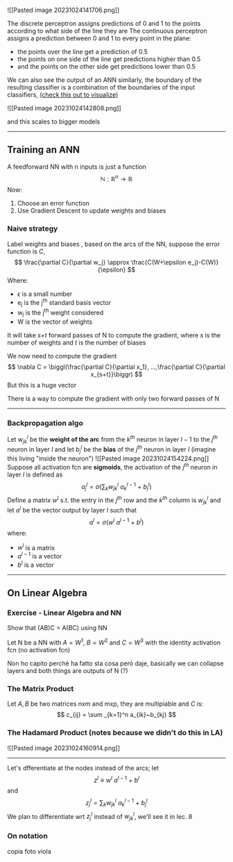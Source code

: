![[Pasted image 20231024141706.png]]

The discrete perceptron assigns predictions of 0 and 1 to the points according to what side of the line they are
The continuous perceptron assigns a prediction between 0 and 1 to every point in the plane:
* the points over the line get a prediction of 0.5
* the points on one side of the line get predictions higher than 0.5
* and the points on the other side get predictions lower than 0.5

We can also see the output of an ANN similarly, the boundary of the resulting classifier is a combination of the boundaries of the input classifiers, [(check this out to visualize)](http://playground.tensorflow.org/)

![[Pasted image 20231024142808.png]]

and this scales to bigger models

----------
## Training an ANN

A feedforward NN with n inputs is just a function $$\mathbb{N}: \mathbb{R}^n \rightarrow \mathbb{R}$$ Now:
1. Choose an error function
2. Use Gradient Descent to update weights and biases
### Naive strategy

Label weights and biases , based on the arcs of the NN, suppose the error function is *C*,
$$
\frac{\partial C}{\partial w_j} \approx \frac{C(W+\epsilon e_j)-C(W)}{\epsilon} 
$$
Where:
* $\epsilon$ is a small number
* e<sub>j</sub> is the j<sup>th</sup> standard basis vector
* w<sub>j</sub> is the j<sup>th</sup> weight considered
* W is the vector of weights

It will take *s+t* forward passes of N to compute the gradient, where *s* is the number of weights and *t* is the number of biases

We now need to compute the gradient 
$$
\nabla C = \biggl(\frac{\partial C}{\partial x_1}, ...,\frac{\partial C}{\partial x_{s+t}}\biggr)
$$
But this is a huge vector

There is a way to compute the gradient with only two forward passes of N

----------
### Backpropagation algo

Let $w^l_{jk}$ be the **weight of the arc** from the $k^{th}$ neuron in layer $l-1$ to the $j^{th}$ neuron in layer $l$ and let $b^l_j$ be the **bias** of the $j^{th}$ neuron in layer $l$ (imagine this living "inside the neuron") 
![[Pasted image 20231024154224.png]]
Suppose all activation fcn are **sigmoids**, the activation of the $j^{th}$ neuron in layer $l$ is defined as 
$$
a^l_j = \sigma \biggl(\sum_k w^l_{jk}~a^{l-1}_k~+~b^l_j\biggr)
$$Define a matrix $w^l$ s.t. the entry in the $j^{th}$ row and the $k^{th}$ column is $w^l_{jk}$ and let $a^l$ be the vector output by layer $l$ such that
$$
a^l=\sigma(w^l~a^{l-1}~+~b^l)
$$where:
* $w^l$ is a matrix
* $a^{l-1}$ is a vector
* $b^l$ is a vector

-------------
## On Linear Algebra
### Exercise - Linear Algebra and NN

Show that (AB)C  = A(BC) using NN

Let N be a NN with $A = W^1$, $B= W^2$ and $C=W^3$ with the identity activation fcn (no activation fcn)

Non ho capito perchè ha fatto sta cosa però daje, basically we can collapse layers and both things are outputs of N (?)
### The Matrix Product

Let $A, B$ be two matrices nxm and mxp, they are multipiable and $C$ is:
$$
c_{ij} = \sum _{k=1}^n a_{ik}~b_{kj}
$$
### The Hadamard Product (notes because we didn't do this in LA)

![[Pasted image 20231024160914.png]]

------

Let's dfferentiate at the nodes instead of the arcs; let $$z^l\equiv w^l~a^{l-1}~+~b^l$$and $$z^l_j = \sum_k w^l_{jk}~a^{l-1}_k~+~b^l_j$$We plan to differentiate wrt $z_j^l$ instead of $w^l_{jk}$, we'll see it in lec. 8
### On notation

copia foto viola